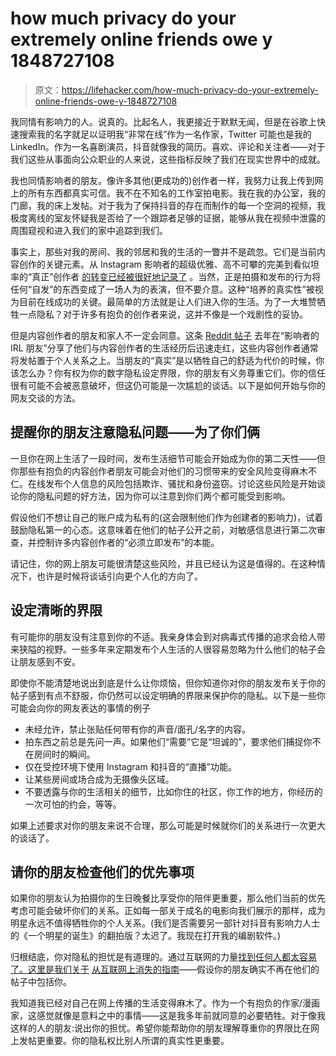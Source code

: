 # how much privacy do your extremely online friends owe y 1848727108

> 原文：<https://lifehacker.com/how-much-privacy-do-your-extremely-online-friends-owe-y-1848727108>

我同情有影响力的人。说真的。比起名人，我更接近于默默无闻，但是在谷歌上快速搜索我的名字就足以证明我“非常在线”作为一名作家，Twitter 可能也是我的 LinkedIn。作为一名喜剧演员，抖音就像我的简历。喜欢、评论和关注者——对于我们这些从事面向公众职业的人来说，这些指标反映了我们在现实世界中的成就。

我也同情影响者的朋友。像许多其他(更成功的)创作者一样，我努力让我上传到网上的所有东西都真实可信。我不在不知名的工作室拍电影。我在我的办公室，我的门廊，我的床上发帖。对于我为了保持抖音的存在而制作的每一个空洞的视频，我极度离线的室友怀疑我是否给了一个跟踪者足够的证据，能够从我在视频中泄露的周围窥视和进入我们的家中追踪到我们。



事实上，那些对我的房间、我的邻居和我的生活的一瞥并不是疏忽。它们是当前内容创作的关键元素。从 Instagram 影响者的超级优雅、高不可攀的完美到看似坦率的“真正”创作者 [的转变已经被很好地记录了](https://www.theguardian.com/media/2019/apr/05/its-genuine-you-know-why-the-online-influencer-industry-is-going-authentic) 。当然，正是拍摄和发布的行为将任何“自发”的东西变成了一场人为的表演，但不要介意。这种“培养的真实性”被视为目前在线成功的关键。最简单的方法就是让人们进入你的生活。为了一大堆赞牺牲一点隐私？对于许多有抱负的创作者来说，这并不像是一个戏剧性的妥协。

但是内容创作者的朋友和家人不一定会同意。这条 [Reddit 帖子](https://www.reddit.com/r/AskReddit/comments/lfiaxz/irl_friends_of_social_media_influencers_what_is/) 去年在“影响者的 IRL 朋友”分享了他们与内容创作者的生活经历后迅速走红，这些内容创作者通常将发帖置于个人关系之上。当朋友的“真实”是以牺牲自己的舒适为代价的时候，你该怎么办？你有权为你的数字隐私设定界限，你的朋友有义务尊重它们。你的信任很有可能不会被恶意破坏，但这仍可能是一次尴尬的谈话。以下是如何开始与你的网友交谈的方法。

## **提醒你的朋友注意隐私问题——为了你们俩**

一旦你在网上生活了一段时间，发布生活细节可能会开始成为你的第二天性——但你那些有抱负的内容创作者朋友可能会对他们的习惯带来的安全风险变得麻木不仁。在线发布个人信息的风险包括欺诈、骚扰和身份盗窃。讨论这些风险是开始谈论你的隐私问题的好方法，因为你可以注意到你们两个都可能受到影响。

假设他们不想让自己的账户成为私有的(这会限制他们作为创建者的影响力)，试着鼓励隐私第一的心态。这意味着在他们的帖子公开之前，对敏感信息进行第二次审查，并控制许多内容创作者的“必须立即发布”的本能。



请记住，你的网上朋友可能很清楚这些风险，并且已经认为这是值得的。在这种情况下，也许是时候将谈话引向更个人化的方向了。

## **设定清晰的界限**

有可能你的朋友没有注意到你的不适。我亲身体会到对病毒式传播的追求会给人带来狭隘的视野。一些多年来定期发布个人生活的人很容易忽略为什么他们的帖子会让朋友感到不安。

即使你不能清楚地说出到底是什么让你烦恼，但你知道你对你的朋友发布关于你的帖子感到有点不舒服，你仍然可以设定明确的界限来保护你的隐私。以下是一些你可能会向你的网友表达的事情的例子

*   未经允许，禁止张贴任何带有你的声音/面孔/名字的内容。
*   拍东西之前总是先问一声。如果他们“需要”它是“坦诚的”，要求他们捕捉你不在房间时的瞬间。
*   仅在受控环境下使用 Instagram 和抖音的“直播”功能。
*   让某些房间或场合成为无摄像头区域。
*   不要透露与你的生活相关的细节，比如你住的社区，你工作的地方，你经历的一次可怕的约会，等等。

如果上述要求对你的朋友来说不合理，那么可能是时候就你们的关系进行一次更大的谈话了。



## **请你的朋友检查他们的优先事项**

如果你的朋友认为拍摄你的生日晚餐比享受你的陪伴更重要，那么他们当前的优先考虑可能会破坏你们的关系。正如每一部关于成名的电影向我们展示的那样，成为明星永远不值得牺牲你的个人关系。(我们是否需要另一部针对抖音有影响力人士的《一个明星的诞生》的翻拍版？太迟了。我现在打开我的编剧软件。)

归根结底，你对隐私的担忧是有道理的。通过互联网的力量[找到任何人都太容易了。这里是我们关于](https://lifehacker.com/how-to-find-anyone-on-the-internet-for-free-1848312948) [从互联网上消失的指南](https://lifehacker.com/how-to-commit-internet-suicide-and-disappear-from-the-w-5958801)——假设你的朋友确实不再在他们的帖子中包括你。

我知道我已经对自己在网上传播的生活变得麻木了。作为一个有抱负的作家/漫画家，这感觉就像是意料之中的事情——这是我多年前就同意的必要牺牲。对于像我这样的人的朋友:说出你的担忧。希望你能帮助你的朋友理解尊重你的界限比在网上发帖更重要。你的隐私权比别人所谓的真实性更重要。